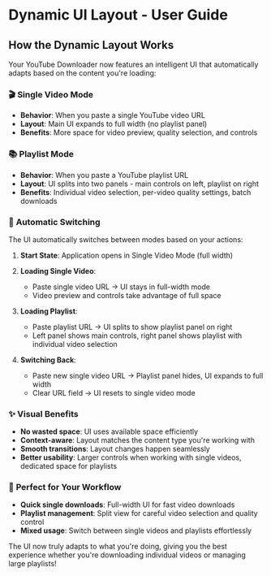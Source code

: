 # Dynamic UI Layout - User Guide

## How the Dynamic Layout Works

Your YouTube Downloader now features an intelligent UI that automatically adapts based on the content you're loading:

### 🎬 **Single Video Mode**
- **Behavior**: When you paste a single YouTube video URL
- **Layout**: Main UI expands to full width (no playlist panel)
- **Benefits**: More space for video preview, quality selection, and controls

### 📚 **Playlist Mode**  
- **Behavior**: When you paste a YouTube playlist URL
- **Layout**: UI splits into two panels - main controls on left, playlist on right
- **Benefits**: Individual video selection, per-video quality settings, batch downloads

### 🔄 **Automatic Switching**

The UI automatically switches between modes based on your actions:

1. **Start State**: Application opens in Single Video Mode (full width)

2. **Loading Single Video**:
   - Paste single video URL → UI stays in full-width mode
   - Video preview and controls take advantage of full space

3. **Loading Playlist**:
   - Paste playlist URL → UI splits to show playlist panel on right
   - Left panel shows main controls, right panel shows playlist with individual video selection

4. **Switching Back**:
   - Paste new single video URL → Playlist panel hides, UI expands to full width
   - Clear URL field → UI resets to single video mode

### ✨ **Visual Benefits**

- **No wasted space**: UI uses available space efficiently
- **Context-aware**: Layout matches the content type you're working with  
- **Smooth transitions**: Layout changes happen seamlessly
- **Better usability**: Larger controls when working with single videos, dedicated space for playlists

### 🎯 **Perfect for Your Workflow**

- **Quick single downloads**: Full-width UI for fast video downloads
- **Playlist management**: Split view for careful video selection and quality control
- **Mixed usage**: Switch between single videos and playlists effortlessly

The UI now truly adapts to what you're doing, giving you the best experience whether you're downloading individual videos or managing large playlists!